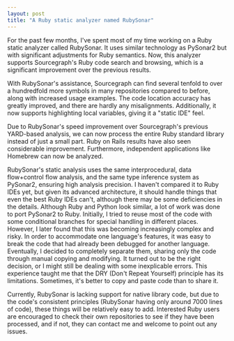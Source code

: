 ```yaml
---
layout: post
title: "A Ruby static analyzer named RubySonar"
---
```



For the past few months, I've spent most of my time working on a Ruby static analyzer called RubySonar. It uses similar technology as PySonar2 but with significant adjustments for Ruby semantics. Now, this analyzer supports Sourcegraph's Ruby code search and browsing, which is a significant improvement over the previous results.

With RubySonar's assistance, Sourcegraph can find several tenfold to over a hundredfold more symbols in many repositories compared to before, along with increased usage examples. The code location accuracy has greatly improved, and there are hardly any misalignments. Additionally, it now supports highlighting local variables, giving it a "static IDE" feel.

Due to RubySonar's speed improvement over Sourcegraph's previous YARD-based analysis, we can now process the entire Ruby standard library instead of just a small part. Ruby on Rails results have also seen considerable improvement. Furthermore, independent applications like Homebrew can now be analyzed.

RubySonar's static analysis uses the same interprocedural, data flow+control flow analysis, and the same type inference system as PySonar2, ensuring high analysis precision. I haven't compared it to Ruby IDEs yet, but given its advanced architecture, it should handle things that even the best Ruby IDEs can't, although there may be some deficiencies in the details. Although Ruby and Python look similar, a lot of work was done to port PySonar2 to Ruby. Initially, I tried to reuse most of the code with some conditional branches for special handling in different places. However, I later found that this was becoming increasingly complex and risky. In order to accommodate one language's features, it was easy to break the code that had already been debugged for another language. Eventually, I decided to completely separate them, sharing only the code through manual copying and modifying. It turned out to be the right decision, or I might still be dealing with some inexplicable errors. This experience taught me that the DRY (Don't Repeat Yourself) principle has its limitations. Sometimes, it's better to copy and paste code than to share it.

Currently, RubySonar is lacking support for native library code, but due to the code's consistent principles (RubySonar having only around 7000 lines of code), these things will be relatively easy to add. Interested Ruby users are encouraged to check their own repositories to see if they have been processed, and if not, they can contact me and welcome to point out any issues.
